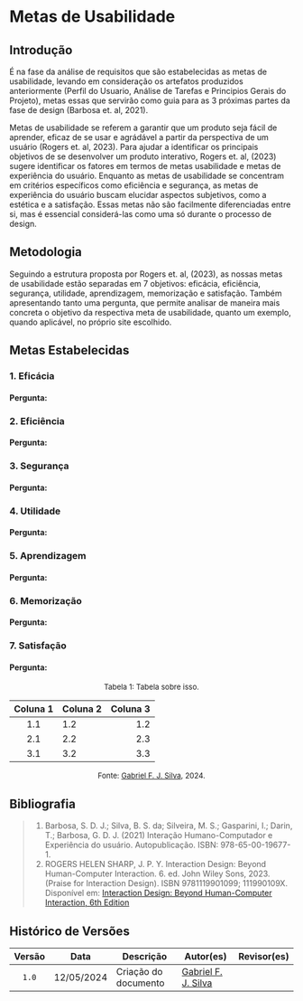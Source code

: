 # Metas de Usabilidade

## Introdução

É na fase da análise de requisitos que são estabelecidas as metas de usabilidade, levando em consideração os artefatos produzidos anteriormente (Perfil do Usuario, Análise de Tarefas e Principios Gerais do Projeto), metas essas que servirão como guia para as 3 próximas partes da fase de design (Barbosa et. al, 2021).

Metas de usabilidade se referem a garantir que um produto seja fácil de aprender, eficaz de se usar e agrádável a partir da perspectiva de um usuário (Rogers et. al, 2023). Para ajudar a identificar os principais objetivos de se desenvolver um produto interativo, Rogers et. al, (2023) sugere identificar os fatores em termos de metas usabilidade e metas de experiência do usuário. Enquanto as metas de usabilidade se concentram em critérios específicos como eficiência e segurança, as metas de experiência do usuário buscam elucidar aspectos subjetivos, como a estética e a satisfação. Essas metas não são facilmente diferenciadas entre si, mas é essencial considerá-las como uma só durante o processo de design.


## Metodologia

Seguindo a estrutura proposta por Rogers et. al, (2023), as nossas metas de usabilidade estão separadas em 7 objetivos: eficácia, eficiência, segurança, utilidade, aprendizagem, memorização e satisfação. Também apresentando tanto uma pergunta, que permite analisar de maneira mais concreta o objetivo da respectiva meta de usabilidade, quanto um exemplo, quando aplicável, no próprio site escolhido.

## Metas Estabelecidas

### 1. Eficácia
#### Pergunta:
### 2. Eficiência
#### Pergunta:
### 3. Segurança
#### Pergunta:
### 4. Utilidade
#### Pergunta:
### 5. Aprendizagem
#### Pergunta:
### 6. Memorização
#### Pergunta:
### 7. Satisfação
#### Pergunta:

<font size="2"><p style="text-align: center">Tabela 1: Tabela sobre isso.</p></font>

<center>

| Coluna 1 | Coluna 2 | Coluna 3 |
|:--------:|----------|---------:|
|1.1|1.2|1.2|
|2.1|2.2|2.3|
|3.1|3.2|3.3|

</center>

<font size="2"><p style="text-align: center">Fonte: [Gabriel F. J. Silva](GabrielfGH), 2024.</p></font>

## Bibliografia
> 1. Barbosa, S. D. J.; Silva, B. S. da; Silveira, M. S.; Gasparini, I.; Darin, T.; Barbosa, G. D. J. (2021) Interação Humano-Computador e Experiência do usuário. Autopublicação. ISBN: 978-65-00-19677-1.
> 2. ROGERS HELEN SHARP, J. P. Y. Interaction Design: Beyond Human-Computer
Interaction. 6. ed. John Wiley Sons, 2023. (Praise for Interaction Design).
ISBN 9781119901099; 111990109X. Disponível em: [Interaction Design: Beyond Human-Computer Interaction, 6th Edition](https://www.wiley.com/en-us/Interaction+Design%3A+Beyond+Human-Computer+Interaction%2C+6th+Edition-p-9781119901099)


## Histórico de Versões

| Versão | Data | Descrição | Autor(es) | Revisor(es) |
| :----: | :--: | --------- | ----------- | ------ |
| `1.0`  | 12/05/2024 | Criação do documento | [Gabriel F. J. Silva](GabrielfGH) | []() |

[GabrielfGH]: https://github.com/MMcLovin
[GabrielbGH]: https://github.com/https://github.com/Bertolazi
[ClaudioGH]: https://github.com/claudiohsc
[EliasGH]: https://www.github.com/EliasOliver21
[PabloGH]: https://github.com/pabloheika
[RicardoGH]: https://www.github.com/avmricardo


